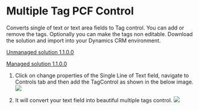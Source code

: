 # Multiple Tag PCF Control 
Converts single of text or text area fields to Tag control. You can add or remove the tags. Optionally you can make the tags non editable.
Download the solution and import into your Dynamics CRM environment.


[Unmanaged solution 1.1.0.0](https://github.com/durgaprasadkatari/TagControl.PCF/raw/master/Solution/TagsControlPCF_1_1_0_0.zip)

[Managed solution 1.1.0.0](https://github.com/durgaprasadkatari/TagControl.PCF/raw/master/Solution/TagsControlPCF_1_1_0_0_managed.zip)

1. Click on change properties of the Single Line of Text field, navigate to Controls tab and then add the TagControl as shown in the below image.
![](Tags/Other/Form_Config.PNG)

2. It will convert your text field into beautiful multiple tags control.
![](Tags/Other/Form_TagControl.PNG)
